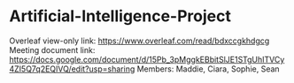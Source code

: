# Artificial-Intelligence-Project
Overleaf view-only link: https://www.overleaf.com/read/bdxccgkhdgcg 
Meeting document link: https://docs.google.com/document/d/15Pb_3pMggkEBbitSlJE1STgUhITVCy4ZI5Q7q2EQIVQ/edit?usp=sharing 
Members: Maddie, Ciara, Sophie, Sean
